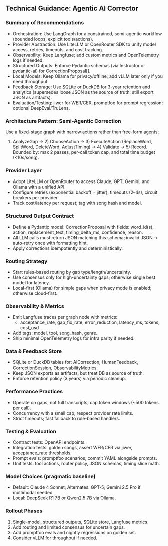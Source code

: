 ## Technical Guidance: Agentic AI Corrector

### Summary of Recommendations
- Orchestration: Use LangGraph for a constrained, semi-agentic workflow (bounded loops, explicit tools/actions).
- Provider Abstraction: Use LiteLLM or OpenRouter SDK to unify model access, retries, timeouts, and cost tracking.
- Observability: Keep Langfuse; add custom metrics and OpenTelemetry logs if needed.
- Structured Outputs: Enforce Pydantic schemas (via Instructor or pydantic-ai) for CorrectionProposal[].
- Local Models: Keep Ollama for privacy/offline; add vLLM later only if you need throughput.
- Feedback Storage: Use SQLite or DuckDB for 3-year retention and analytics (supersedes loose JSON as the source of truth; still export JSON as artifacts).
- Evaluation/Testing: jiwer for WER/CER, promptfoo for prompt regression; optional DeepEval/TruLens.

### Architecture Pattern: Semi-Agentic Correction
Use a fixed-stage graph with narrow actions rather than free-form agents:
1) AnalyzeGap → 2) ChooseAction → 3) ExecuteAction (ReplaceWord, SplitWord, DeleteWord, AdjustTiming) → 4) Validate → 5) Record.
Bounded by: max 2 passes, per-call token cap, and total time budget (<10s/song).

### Provider Layer
- Adopt LiteLLM or OpenRouter to access Claude, GPT, Gemini, and Ollama with a unified API.
- Configure retries (exponential backoff + jitter), timeouts (2–4s), circuit breakers per provider.
- Track cost/latency per request; tag with song hash and model.

### Structured Output Contract
- Define a Pydantic model: CorrectionProposal with fields: word_id(s), action, replacement_text, timing_delta_ms, confidence, reason.
- All LLM calls must return JSON matching this schema; invalid JSON → auto-retry once with formatting hint.
- Apply corrections idempotently and deterministically.

### Routing Strategy
- Start rules-based routing by gap type/length/uncertainty.
- Use consensus only for high-uncertainty gaps; otherwise single best model for latency.
- Local-first (Ollama) for simple gaps when privacy mode is enabled; otherwise cloud-first.

### Observability & Metrics
- Emit Langfuse traces per graph node with metrics:
  - acceptance_rate, gap_fix_rate, error_reduction, latency_ms, tokens, cost_usd
- Add tags: model, tool, song_hash, genre.
- Ship minimal OpenTelemetry logs for infra parity if needed.

### Data & Feedback Store
- SQLite or DuckDB tables for: AICorrection, HumanFeedback, CorrectionSession, ObservabilityMetrics.
- Keep JSON exports as artifacts, but treat DB as source of truth.
- Enforce retention policy (3 years) via periodic cleanup.

### Performance Practices
- Operate on gaps, not full transcripts; cap token windows (~500 tokens per call).
- Concurrency with a small cap; respect provider rate limits.
- Strict timeouts; fast fallback to rule-based handlers.

### Testing & Evaluation
- Contract tests: OpenAPI endpoints.
- Integration tests: golden songs, assert WER/CER via jiwer, acceptance_rate thresholds.
- Prompt evals: promptfoo scenarios; commit YAML alongside prompts.
- Unit tests: tool actions, router policy, JSON schemas, timing slice math.

### Model Choices (pragmatic baseline)
- Default: Claude 4 Sonnet; Alternates: GPT‑5; Gemini 2.5 Pro if multimodal needed.
- Local: DeepSeek R1 7B or Qwen2.5 7B via Ollama.

### Rollout Phases
1) Single-model, structured outputs, SQLite store, Langfuse metrics.
2) Add routing and limited consensus for uncertain gaps.
3) Add promptfoo evals and nightly regressions on golden set.
4) Consider vLLM for throughput if needed.
